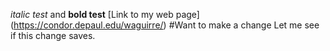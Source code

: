 *italic test* and **bold test**
[Link to my web page] (https://condor.depaul.edu/waguirre/)
#Want to make a change
Let me see if this change saves.  
